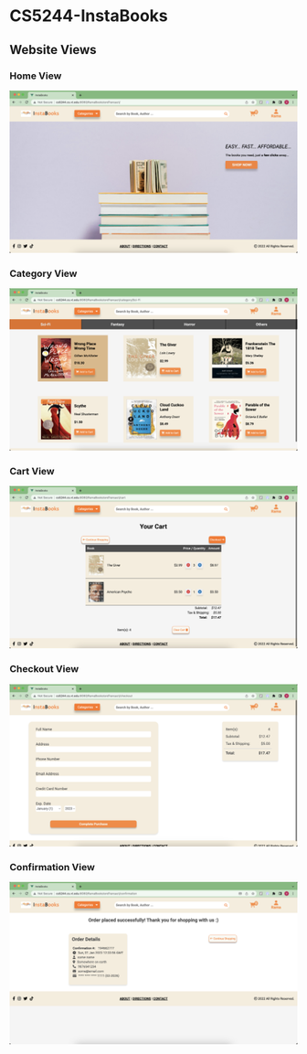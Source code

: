 # CS5244-InstaBooks

## Website Views

### Home View
![](images/01-home.png)

### Category View
![](images/02-categories.png)

### Cart View
![](images/03-cart.png)

### Checkout View
![](images/04-checkout.png)

### Confirmation View
![](images/05-confirmation.png)
